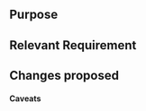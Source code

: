 ## Purpose

<!-- Fill out this template to explain your pull request. -->

## Relevant Requirement
<!-- Please link to any related tickets -->


## Changes proposed
<!-- Describe the changes you've made so it's easier for the team to review. -->


#### Caveats
<!-- If there is anything hacky or unique being added in your code please define it.-->
